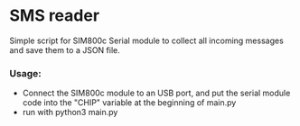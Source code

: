 # SMS reader

Simple script for SIM800c Serial module to collect all incoming messages and save them to a JSON file.

### Usage: 

 - Connect the SIM800c module to an USB port, and put the serial module code into the "CHIP" variable at the beginning of main.py
 - run with python3 main.py
